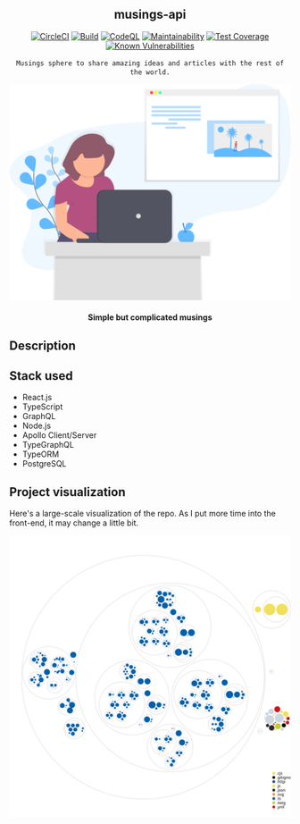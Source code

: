 <div align="center">

## musings-api

[![CircleCI](https://circleci.com/gh/musings-sphere/musings-api/tree/develop.svg?style=svg)](https://circleci.com/gh/musings-sphere/musings-api/tree/develop)
[![Build](https://github.com/musings-sphere/musings-api/actions/workflows/build.yml/badge.svg)](https://github.com/musings-sphere/musings-api/actions/workflows/build.yml)
[![CodeQL](https://github.com/musings-sphere/musings-api/actions/workflows/codeql-analysis.yml/badge.svg)](https://github.com/musings-sphere/musings-api/actions/workflows/codeql-analysis.yml)
[![Maintainability](https://api.codeclimate.com/v1/badges/99240d9e65963bd620bf/maintainability)](https://codeclimate.com/github/musings-sphere/musings-api/maintainability)
[![Test Coverage](https://api.codeclimate.com/v1/badges/99240d9e65963bd620bf/test_coverage)](https://codeclimate.com/github/musings-sphere/musings-api/test_coverage)
[![Known Vulnerabilities](https://snyk.io/package/npm/snyk/badge.svg)](https://snyk.io/package/npm/snyk)

</div>

<div align="center">

    Musings sphere to share amazing ideas and articles with the rest of the world.

[![Almond](../public/images/readme.svg)](https://almond-re-staging.herokuapp.com/)

#### Simple but complicated musings

</div>

## Description

## Stack used

- React.js
- TypeScript
- GraphQL
- Node.js
- Apollo Client/Server
- TypeGraphQL
- TypeORM
- PostgreSQL

## Project visualization

Here's a large-scale visualization of the repo. As I put more time into the front-end, it may change a little bit.

![Visualization of this repo](./diagram.svg)
